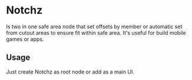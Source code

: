 # Notchz

Is two in one safe area node that set offsets by member or automatic set from cutout areas to ensure fit within safe area. It's useful for build mobile games or apps.

## Usage

Just create Notchz as root node or add as  a main UI.
